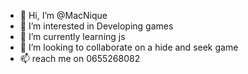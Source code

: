 - 👋 Hi, I’m @MacNique
- 👀 I’m interested in Developing games
- 🌱 I’m currently learning js
- 💞️ I’m looking to collaborate on a hide and seek game
- 📫 reach me on 0655268082

<!---
MacNique/MacNique is a ✨ special ✨ repository because its `README.md` (this file) appears on your GitHub profile.
You can click the Preview link to take a look at your changes.
--->
